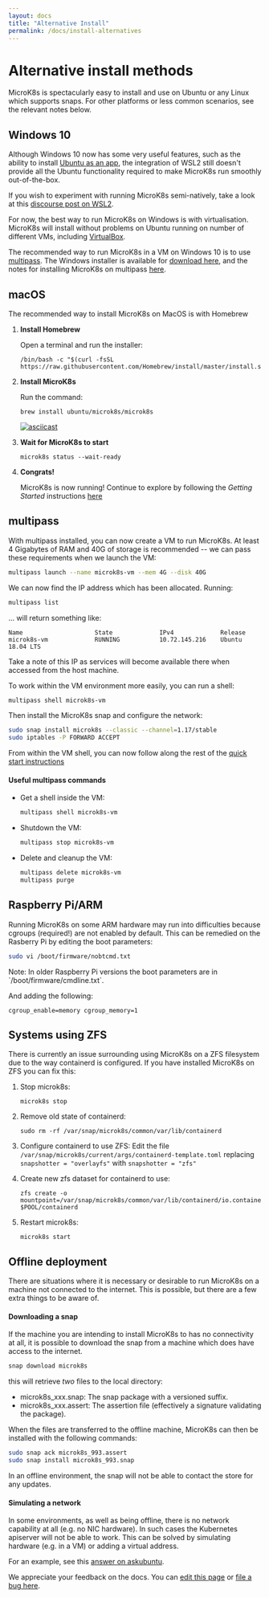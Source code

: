 ```yaml
---
layout: docs
title: "Alternative Install"
permalink: /docs/install-alternatives
---
```


# Alternative install methods

MicroK8s is spectacularly easy to install and use on Ubuntu or any Linux which
supports snaps. For other platforms or less common scenarios, see the relevant
notes below.

<a id="windows"> </a>
## Windows 10

Although Windows 10 now has some very useful features, such as the ability to
install [Ubuntu as an app][ubuntu-app], the integration of WSL2 still
doesn't provide all the Ubuntu functionality required to make MicroK8s run
smoothly out-of-the-box.

If you wish to experiment with running MicroK8s semi-natively, take a look at
this [discourse post on WSL2][windows-post].

For now, the best way to run MicroK8s on Windows is with virtualisation.
MicroK8s will install without problems on Ubuntu running on number of different
VMs, including [VirtualBox](https://www.virtualbox.org/).

The recommended way to run MicroK8s in a VM on Windows 10 is to use
[multipass][]. The Windows installer is available for
[download here][multipass-install], and the notes for installing MicroK8s on
multipass [here](#multipass).

<a id="macos"> </a>
## macOS

The recommended way to install MicroK8s on MacOS is with Homebrew

1.  **Install Homebrew**

    Open a terminal and run the installer:

    ```
    /bin/bash -c "$(curl -fsSL https://raw.githubusercontent.com/Homebrew/install/master/install.sh)"
    ```

1.  **Install MicroK8s**

    Run the command:

    ```
    brew install ubuntu/microk8s/microk8s
    ```

    [![asciicast](https://asciinema.org/a/IWhwnidik9xaC2YHfjBUIsLin.svg)](https://asciinema.org/a/IWhwnidik9xaC2YHfjBUIsLin)

1.  **Wait for MicroK8s to start**

    ```
    microk8s status --wait-ready
    ```

1.  **Congrats!**

    MicroK8s is now running! Continue to explore by following the
    _Getting Started_ instructions [here](/docs/index#rejoin)


<a id="multipass"> </a>
## multipass

With multipass installed, you can now create a VM to run MicroK8s. At least 4
Gigabytes of RAM and 40G of storage is recommended -- we can pass these
requirements when we launch the VM:

```bash
multipass launch --name microk8s-vm --mem 4G --disk 40G
```

We can now find the IP address which has been allocated. Running:

```bash
multipass list
```

... will return something like:

```no-highlight
Name                    State             IPv4             Release
microk8s-vm             RUNNING           10.72.145.216    Ubuntu 18.04 LTS
```

Take a note of this IP as services will become available there when accessed
from the host machine.

To work within the VM environment more easily, you can run a shell:

```bash
multipass shell microk8s-vm
```

Then install the  MicroK8s snap and configure the network:

```bash
sudo snap install microk8s --classic --channel=1.17/stable
sudo iptables -P FORWARD ACCEPT
```

From within the VM shell, you can now follow along the rest of the
[quick start instructions](index#status)

#### Useful multipass commands

-   Get a shell inside the VM:

    ```bash
    multipass shell microk8s-vm
    ```

-   Shutdown the VM:

    ```bash
    multipass stop microk8s-vm
    ```

-   Delete and cleanup the VM:

    ```bash
    multipass delete microk8s-vm
    multipass purge
    ```

<a id="arm"> </a>
## Raspberry Pi/ARM

Running MicroK8s on some ARM hardware may run into difficulties because cgroups
(required!) are not enabled by default. This can be remedied on the Rasberry Pi
by editing the boot parameters:

```bash
sudo vi /boot/firmware/nobtcmd.txt
```

<div class="p-notification--positive"><p markdown="1" class="p-notification__response">
<span class="p-notification__status">Note:</span> In older Raspberry Pi versions
the boot parameters are in `/boot/firmware/cmdline.txt`.</p></div>

And adding the following:

```no-highlight
cgroup_enable=memory cgroup_memory=1
```

## Systems using ZFS

There is currently an issue surrounding using MicroK8s on a ZFS filesystem due
to the way containerd is configured. If you have installed MicroK8s on ZFS
you can fix this:

1.  Stop microk8s:

    ```
    microk8s stop
    ```

1.  Remove old state of containerd:

    ```
    sudo rm -rf /var/snap/microk8s/common/var/lib/containerd
    ```

1.  Configure containerd to use ZFS:
    Edit  the file `/var/snap/microk8s/current/args/containerd-template.toml`
    replacing `snapshotter = "overlayfs"`  with `snapshotter = "zfs"`

1.  Create new zfs dataset for containerd to use:

    ```
    zfs create -o mountpoint=/var/snap/microk8s/common/var/lib/containerd/io.containerd.snapshotter.v1.zfs $POOL/containerd
    ```
1.  Restart microk8s:

    ```
    microk8s start
    ```

## Offline deployment

There are situations where it is necessary or desirable to run MicroK8s on a
machine not connected to the internet. This is possible, but there are a few
extra things to be aware of.

#### Downloading a snap

If the machine you are intending to install MicroK8s to has no connectivity at
all, it is possible to download the snap from a machine which does have
access to the internet.

```bash
snap download microk8s
```

this will retrieve *two* files to the local directory:

-   microk8s_xxx.snap: The snap package with a versioned suffix.
-   microk8s_xxx.assert: The assertion file (effectively a signature validating the package).

When the files are transferred to the offline machine, MicroK8s can then be
installed with the following commands:

```bash
sudo snap ack microk8s_993.assert
sudo snap install microk8s_993.snap
```

In an offline environment, the snap will not be able to contact the store for
any updates.

#### Simulating a network

In some environments, as well as being offline, there is no network capability
at all (e.g. no NIC hardware). In such cases the Kubernetes apiserver will not
be able to work. This can be solved by simulating hardware (e.g. in a VM) or
adding a virtual address.

For an example, see this [answer on askubuntu][askubuntu].

<!-- LINKS -->

[ubuntu-app]: https://www.microsoft.com/en-us/p/ubuntu/9nblggh4msv6
[windows-post]: https://discourse.ubuntu.com/t/using-snapd-in-wsl2/12113
[multipass]: https://multipass.run/
[multipass-install]: https://multipass.run/#install
[askubuntu]: https://askubuntu.com/questions/993139/how-to-create-a-virtual-network-interface-in-ubuntu
[profile]: https://github.com/ubuntu/microk8s/tree/master/tests/lxc
<!-- FEEDBACK -->
<div class="p-notification--information">
  <p class="p-notification__response">
    We appreciate your feedback on the docs. You can
    <a href="https://github.com/canonical-web-and-design/microk8s.io/edit/master/docs/install-alternatives.md" class="p-notification__action">edit this page</a>
    or
    <a href="https://github.com/canonical-web-and-design/microk8s.io/issues/new" class="p-notification__action">file a bug here</a>.
  </p>
</div>

